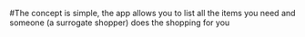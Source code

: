 #The concept is simple, the app allows you to list all the items you need and someone (a surrogate shopper) does the shopping for you
